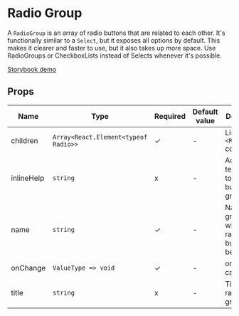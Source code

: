 # Radio Group

A `RadioGroup` is an array of radio buttons that are related to each other. It's functionally similar to a `Select`, but it exposes all options by default. This makes it clearer and faster to use, but it also takes up more space. Use RadioGroups or CheckboxLists instead of Selects whenever it's possible.

[Storybook demo](http://localhost:8001/?path=/story/4-components-form-radio-group--radio-group)

<!-- STORY -->

## Props

| Name | Type | Required | Default value | Description
|------|------|----------|---------------|------------
| children | `Array<React.Element<typeof Radio>>` | ✓ | - | List of `<Radio>` components
| inlineHelp | `string` | x  | - | Additional text related to the radio button group
| name | `string` | ✓ | - | Name of the group where the radio buttons belong to
| onChange | `ValueType => void` | ✓ | - | onChange callback
| title | `string` | x | - | Title of the radio button group
